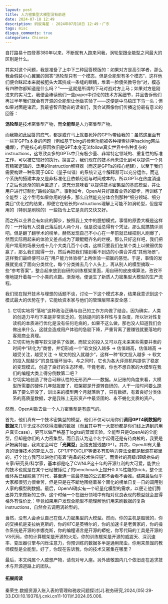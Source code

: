 ```yaml
---
layout: post
title: 人力密集型大模型没有前途
date: 2024-07-18 12:49
description: 蚂蚁海星 · 2024年07月18日 12:49・广东
tags: misc
disqus_comments: true
categories: Chinese
---
```


自打路易十四登基380年以来，不断就有人跑来问我，涡轮型跟全能型之间最大的区别是什么。

其实对这个问题，我是准备了上中下三种回答模版的：如果对方是高引学者，那么我会假装小心翼翼的回答“涡轮型只有一个模态，但是全能型有多个模态”，这样他们便会眯起本来就被肥头大耳挤成一条缝的眼睛，堆着一脸傻笑教导你“对，模态有四种你都知道是什么吗？”——这就是所谓的下马对战对方上马；如果对方是刚进来的实习生，我便会棒读他们一些paper中讨论的技术方案细节，并且告诉他们再过半年我们就会有开源的全能型让他做实验了——这便是中马稳压下马一头；但如果对面是诸君，我最睿智且勤奋的读者们，我会试图像你们传播这份最有意义的回答：

**涡轮型**是技术密集型产物，而**全能型**是人力密集型产物。

而我能如此回答的底气，都是或许马上就要死掉的GPTs带给我的：虽然这里面有一些非GPTs本身的问题（例如基于bing的检索功能被各种搜索排序hacking网站捅爆），但是核心的原因依旧是GPT本身无法follow真实世界中各种复杂的instructions，这导致众多的GPTs中只有极少量、非常特定领域的、重复性的标准工作，可以被它较好的执行。换言之，我们现在的技术尚未进化到可以提供一个具有精密逻辑的、泛用的instruction解释器（而这是GPTs的核心组建），以至于我们需要构建一种形同于QEC（量子纠错）的系统让这个解释器可以充分运作。而这个系统的搭建本身又是非标准化且依赖经验与时间成本的，所以GPTs在热度消退了之后也逐渐的销声匿迹了，这充分意味着“以提供技术密集型的基底模型，并让用户进行订制化”路线的破产。事到如今，OpenAI只好跟着业界的脚步，再训练了全能型：这个型号如果你用的够多，那么自然能充分体会到那种“细分领域、细分类目”优化过的结果，即便它在较长的instructions理解上可能不如涡轮型，但是常用的（特别是刷榜的）一些指令上它是真的又快又好。

而之所以业界会有如此的脚步，按照我上文中的臆想模式，事情的原委大概是这样的：一开始有人说自己落后别人两个月，但是说话总得有个凭证，那么就搞搞评测吧。但是翻了翻学术的榜单，赫然发现自己不小心在一年前就已经把别人刷爆了，然而实际用起来的体验又差点成为了跟鲲鲲齐名的烂梗。那么只好这样吧，我们把用户常用的场景分成十几个大类几百个小类，这样只要我们在某个类上以微弱优势赢了，那么我们就得一分，然后再把我们输到看不到边的小类合并成“其他场景”，这样我们最终便可以在“用户能力体验榜”上再体验一把赢的感觉。于是，事情的发展就变成了面向分类优化，每个分类摊去几个人头上，再从别人的模型摘取一些“参考答案”，整合起来放到自研的训练框架里面，用自研的皮皮噢算法，孜孜不倦地提升着每一个小类的点数。渐渐地，便诞生了新质人力密集型大模型的生产流程。

我们现在抛开技术与理想的话题不谈，讨论一下这个模式本身，结果我意识到这个模式最大的优势在于，它能给资本家与他们的管理层带来安全感：

1. 它切实地将“落地”这种政治正确与自己的工作方向做了结合。因为确实，人类的创造力平均下来是非常贫乏的，包括提问的多样性与复杂度，所以针对性复读机的本质进行优化是没有任何毛病的，如果不这么做，那也没人知道我们会做出来什么，这就会造成用户体验的急剧下降，严重背离了要赚钱就要落地的客观商业真理。
2. 它切实地为攥写软文提供了依据，而软文的投入又可以在未来某些需要并表的时间中“转化为”商誉，并切形成一个“软文投入越多 -> 估值越高，估值越高 -> 越受关注，越受关注 -> 软文的投入就越少”，这样一种“软文投入越多 -> 软文的投入就越少”的良性循环当中。与之同时，它也为各大评测机构提供了稳定的变现模式，创造了良好的生态环境，毕竟老板，你也不想自家的大模型在我们的编程大类上得分倒数第二吧？
3. 它切实地创造了符合可辨认性的无形资产——数据。从记账的角度来看，大模型所需要的硬件几年就报废了，框架那是开源转自研的，人干一段时间要么跑路了要么猝没了，训出来的模型两个月就落后了，只有数据，有着良好分类体系的高质量数据，才是我账上无形资产中最坚固的、永不蜕化变质的资产。

然而，OpenAI敢去做一个人力密集型是有底气的。

首先，他们真有一个技术密集型的模型，他们不仅可以用你们**调用GPT4刷数据的数据**来几乎无成本的获得海量的数据（而且其中有一大部份都是你们线上遇到的用户真实case），更可以做严格基于logits的蒸馏实验。全能型只是OpenAI的全能型，但却是你们的人力密集型。而且我认为这个名字起得还是有待商榷的，我要是萨姆奥特曼，我肯定会叫它「**光翼型**」近接支援残酷GPT。其次，OpenAI有大量真的很懂技术的算法人员，GPT/PPO/CLIP等诸多有影响力算法全都是起源在那里的，打个比方我可以讲他们有着“完备的技术供应链”。而贵社的高级/超级抬头的专家/研究员/科学家，基本都是吃了CV/NLP这十年的开源红利的大可爱，能供应的技术也就是在某个已经被锤烂了的benchmark上提升0.X%性能的trick，整个思维体系已经脱离了时代，甚至连一些最基础的公式都不会看不会推。结果最后似乎大家都很努力很幸苦，但是只是在不断地围绕着某个固化的榜单日复一日的调用别人家的模型刷数据。最后，OpenAI确实有一个轻量化模型的需求，以便让他们腾出算力来做新的工作，这个时候一个在细分领域中有相对优良表现的模型就会显得格外有性价比：毕竟如果用户发现全能型不能理解他们用来刷数据的复杂instructions，自然会去调用涡轮型的。

当然，没有人会承认自己在做人力密集型的大模型。然而，你的主机是超微的，你的交换机是麦拉纳克斯的，你的KFC是英特尔的，你的加速卡是老黄家的，你的操作系统是开源的李娜克斯，你的编程语言是开源的蟒蛇，你写代码的工具是开源的VS代码，你的计算框架是开源的火炬，你的训练框架是开源的威震天、深沉速率、变压器引擎与闪烁注意力，你预训练的数据多半是通用爬虫，你用来蒸馏的教师模型是全能型。好了，你现在告诉我，你的技术又密集在哪里？

最后，本文纯属个人臆想产物，请勿对号入座。另外致敬国内几个依旧走在追求技术与开源道路上的团队。

#### 拓展阅读

秦荣生.数据资源入账入表的管理和税收问题探讨[J].税务研究,2024,(05):29-33.DOI:10.19376/j.cnki.cn11-1011/f.2024.05.006.
